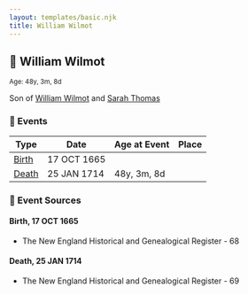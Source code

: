 ```yaml
---
layout: templates/basic.njk
title: William Wilmot
---
```

## 🔵 William Wilmot
<small>Age: 48y, 3m, 8d</small>

Son of [William Wilmot](/people/4/47205976) and [Sarah Thomas](/people/2/28506175)

### 📆 Events

Type | Date | Age at Event | Place
------ | ------ | ------ | ------
[Birth](#event-event-2) | 17 OCT 1665 |  |
[Death](#event-event-3) | 25 JAN 1714 | 48y, 3m, 8d |

### 📰 Event Sources

#### <a id="event-event-2"></a> Birth, 17 OCT 1665
* The New England Historical and Genealogical Register  - 68

#### <a id="event-event-3"></a> Death, 25 JAN 1714
* The New England Historical and Genealogical Register  - 69